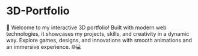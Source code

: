 # 3D-Portfolio
🚀 Welcome to my interactive 3D portfolio! Built with modern web technologies, it showcases my projects, skills, and creativity in a dynamic way. Explore games, designs, and innovations with smooth animations and an immersive experience. 🌐💻
